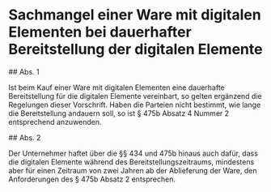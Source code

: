 # Sachmangel einer Ware mit digitalen Elementen bei dauerhafter Bereitstellung der digitalen Elemente



\#\# Abs. 1

 Ist beim Kauf einer Ware mit digitalen Elementen eine dauerhafte Bereitstellung für die digitalen Elemente vereinbart, so gelten ergänzend die Regelungen dieser Vorschrift. Haben die Parteien nicht bestimmt, wie lange die Bereitstellung andauern soll, so ist § 475b Absatz 4 Nummer 2 entsprechend anzuwenden.

\#\# Abs. 2

 Der Unternehmer haftet über die §§ 434 und 475b hinaus auch dafür, dass die digitalen Elemente während des Bereitstellungszeitraums, mindestens aber für einen Zeitraum von zwei Jahren ab der Ablieferung der Ware, den Anforderungen des § 475b Absatz 2 entsprechen. 

